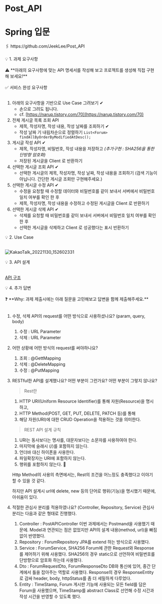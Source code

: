 # Post_API
# Spring 입문

<aside>
🖇️ https://github.com/JeekLee/Post_API

</aside><br>

<aside>
💡 1. 과제 요구사항

</aside><br>

<aside>
⚠️ **아래의 요구사항에 맞는 API 명세서를 작성해 보고 프로젝트를 생성해 직접 구현해 보세요!**

</aside><br>

<aside>
✅ 서비스 완성 요구사항

</aside><br>

1. 아래의 요구사항을 기반으로 Use Case 그려보기 ✔
    - 손으로 그려도 됩니다.
    - cf. [https://narup.tistory.com/70](https://narup.tistory.com/70)
2. 전체 게시글 목록 조회 API
    - 제목, 작성자명, 작성 내용, 작성 날짜를 조회하기 ✔
    - 작성 날짜 기 내림차순으로 정렬하기 `List<Forum> findAllByOrderByModifiedAtDesc();`
3. 게시글 작성 API ✔
    - 제목, 작성자명, 비밀번호, 작성 내용을 저장하고 *(추가구현 : SHA256을 통한 단방향 암호화)*
    - 저장된 게시글을 Client 로 반환하기
4. 선택한 게시글 조회 API ✔
    - 선택한 게시글의 제목, 작성자명, 작성 날짜, 작성 내용을 조회하기 
    (검색 기능이 아닙니다. 간단한 게시글 조회만 구현해주세요.)
5. 선택한 게시글 수정 API ✔
    - 수정을 요청할 때 수정할 데이터와 비밀번호를 같이 보내서 서버에서 비밀번호 일치 여부를 확인 한 후
    - 제목, 작성자명, 작성 내용을 수정하고 수정된 게시글을 Client 로 반환하기
6. 선택한 게시글 삭제 API ✔
    - 삭제를 요청할 때 비밀번호를 같이 보내서 서버에서 비밀번호 일치 여부를 확인 한 후
    - 선택한 게시글을 삭제하고 Client 로 성공했다는 표시 반환하기

<aside>
💡 2. Use Case

</aside><br>

![KakaoTalk_20221130_152602331](https://user-images.githubusercontent.com/72681875/204935243-d1b50ba1-ba5c-4ec6-b6cb-9565a6f40f83.jpg)

<aside>
💡 3. API 설계


</aside><br>

[API 구조](https://www.notion.so/3af19518c52a4fc9877e74a08b5558d5)

<aside>
💡 4. 추가 답변

</aside><br>

<aside>
❓ **Why: 과제 제출시에는 아래 질문을 고민해보고 답변을 함께 제출해주세요.**

</aside><br>

1. 수정, 삭제 API의 request를 어떤 방식으로 사용하셨나요? (param, query, body)
    1. 수정 : URL Parameter
    2. 삭제 : URL Parameter
2. 어떤 상황에 어떤 방식의 request를 써야하나요?
    1. 조회 : @GettMapping
    2. 삭제 : @DeleteMapping
    3. 수정 : @PutMapping
3. RESTful한 API를 설계했나요? 어떤 부분이 그런가요? 어떤 부분이 그렇지 않나요?
    
    > Rest란
    1. HTTP URI(Uniform Resource Identifier)를 통해 자원(Resource)을 명시하고,
    2. HTTP Method(POST, GET, PUT, DELETE, PATCH 등)를 통해
    3. 해당 자원(URI)에 대한 CRUD Operation을 적용하는 것을 의미한다.
    > 
    
    > REST API 설계 규칙
    1. URI는 동사보다는 명사를, 대문자보다는 소문자를 사용하여야 한다.
    2. 마지막에 슬래시 (/)를 포함하지 않는다.
    3. 언더바 대신 하이폰을 사용한다.
    4. 파일확장자는 URI에 포함하지 않는다.
    5. 행위를 포함하지 않는다. 🤔
    > 
    
    Http Method의 사용의 측면에서는, Rest의 조건을 어느정도 충족했다고 이야기 할 수 있을 것 같다.
    
    하지만 API 설계시 url에 delete, new 등의 단어로 행위(기능)을 명시했기 때문에, 아쉬움이 있다.
    
4. 적절한 관심사 분리를 적용하였나요? (Controller, Repository, Service)
관심사 분리는 다음과 같은 형태로 진행했다.
    1. Controller : PostAPIController
    이번 과제에서는 Postmand을 사용했기 때문에. Model과 연관되는 점은 없었지만 API의 설계 내용(method, url)을 빠짐없이 반영했다.
    2. Repository : ForumRepository
    JPA를 extend 하는 방식으로 사용했다.
    3. Service : ForumService, SHA256
    Forum에 관한 Request와 Response를 제어하기 위해 사용했다. SHA256의 경우 static으로 선언하여 비밀번호를 단방향으로 암호화 하는데 사용했다.
    4. Dto : ForumRequestDto, ForumResponseDto
    DB와 통신에 있어, 중간 단계에서 틀을 잡아주는 역할로 사용했다. Response의 경우 ResponseEntity로 감싸 header, body, httpStatus를 좀 더 세밀하게 다루었다.
    5. Entity : TimeStamp, Forum
    게시판 기능에 사용되는 모든 field를 담은 Forum을 사용했으며, TimeStamp를 abstract Class로 선언해 수정 시간과 작성 시간을 반영할 수 있도록 했다.
